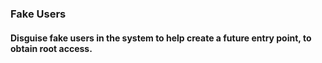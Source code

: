 ### Fake Users
#### Disguise fake users in the system to help create a future entry point, to obtain root access. 
